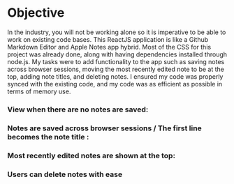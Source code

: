# Objective

In the industry, you will not be working alone so it is imperative to be able to work on existing code bases. This ReactJS application is like a Github Markdown Editor and Apple Notes app hybrid. Most of the CSS for this project was already done, along with having dependencies installed through node.js. My tasks were to add functionality to the app such as saving notes across browser sessions, moving the most recently edited note to be at the top, adding note titles, and deleting notes. I ensured my code was properly synced with the existing code, and my code was as efficient as possible in terms of memory use.

### View when there are no notes are saved:



### Notes are saved across browser sessions / The first line becomes the note title :

### Most recently edited notes are shown at the top:

### Users can delete notes with ease
